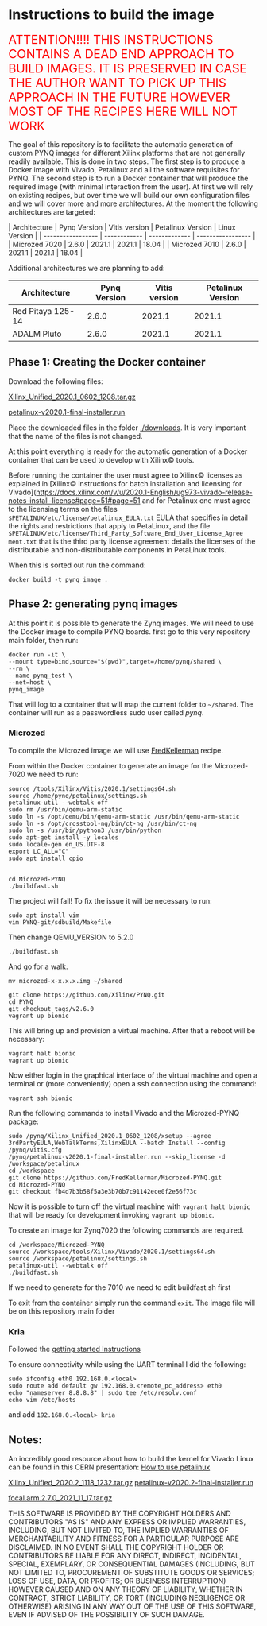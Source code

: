 # Instructions to build the image

<font color=#ff0000 size=5> ATTENTION!!!! THIS INSTRUCTIONS CONTAINS A DEAD END APPROACH TO BUILD IMAGES. IT IS PRESERVED IN CASE THE AUTHOR WANT TO PICK UP THIS APPROACH IN THE FUTURE HOWEVER MOST OF THE RECIPES HERE WILL NOT WORK</font>




The goal of this repository is to facilitate the automatic generation of custom PYNQ images for different Xilinx platforms that are not generally readily available. This is done in two steps. The first step is to produce a Docker image with Vivado, Petalinux and all the software requisites for PYNQ. The second step is to run a Docker container that will produce the required image (with minimal interaction from the user).
At first we will rely on existing recipes, but over time we will build our own configuration files and we will cover more and more architectures.
At the moment the following architectures are targeted:

| Architecture      | Pynq Version | Vitis version | Petalinux Version | Linux Version |
| ----------------- | ------------ | ------------- | ----------------- |
| Microzed 7020 | 2.6.0 | 2021.1 | 2021.1 | 18.04 |
| Microzed 7010   | 2.6.0 | 2021.1 | 2021.1 | 18.04 |   

Additional architectures we are planning to add:

| Architecture      | Pynq Version | Vitis version | Petalinux Version |
| ----------------- | ------------ | ------------- | ----------------- |
| Red Pitaya 125-14 | 2.6.0 | 2021.1 | 2021.1 | 18.04 |
| ADALM Pluto   | 2.6.0 | 2021.1 | 2021.1 | 18.04 |

## Phase 1: Creating the Docker container

Download the following files:

[Xilinx_Unified_2020.1_0602_1208.tar.gz](https://www.xilinx.com/member/forms/download/xef.html?filename=Xilinx_Unified_2020.1_0602_1208.tar.gz)

[petalinux-v2020.1-final-installer.run](https://www.xilinx.com/member/forms/download/xef.html?filename=petalinux-v2020.1-final-installer.run)


Place the downloaded files in the folder [./downloads](./downloads).
It is very important that the name of the files is not changed.

At this point everything is ready for the automatic generation of a Docker container that can be used to develop with Xilinx© tools.

Before running the container the user must agree to Xilinx© licenses as explained in [Xilinx© instructions for batch installation and licensing for Vivado](https://docs.xilinx.com/v/u/2020.1-English/ug973-vivado-release-notes-install-license#page=51#page=51 and for Petalinux one must agree to the licensing terms on the files `$PETALINUX/etc/license/petalinux_EULA.txt` EULA that specifies in detail the rights and restrictions that apply to PetaLinux, and the file `$PETALINUX/etc/license/Third_Party_Software_End_User_License_Agree
ment.txt` that is the third party license agreement details the licenses of the distributable and non-distributable components in PetaLinux tools.

When this is sorted out run the command:
```
docker build -t pynq_image .
```

## Phase 2: generating pynq images

At this point it is possible to generate the Zynq images.
We will need to use the Docker image to compile PYNQ boards.
first go to this very repository main folder, then run:

```
docker run -it \
--mount type=bind,source="$(pwd)",target=/home/pynq/shared \
--rm \
--name pynq_test \
--net=host \
pynq_image

```
That will log to a container that will map the current folder to `~/shared`.
The container will run as a passwordless sudo user called *pynq*.

### Microzed

To compile the Microzed image we will use [FredKellerman](https://github.com/FredKellerman/Microzed-PYNQ) recipe.

From within the Docker container to generate an image for the Microzed-7020 we need to run:

```
source /tools/Xilinx/Vitis/2020.1/settings64.sh
source /home/pynq/petalinux/settings.sh
petalinux-util --webtalk off
sudo rm /usr/bin/qemu-arm-static
sudo ln -s /opt/qemu/bin/qemu-arm-static /usr/bin/qemu-arm-static
sudo ln -s /opt/crosstool-ng/bin/ct-ng /usr/bin/ct-ng
sudo ln -s /usr/bin/python3 /usr/bin/python
sudo apt-get install -y locales
sudo locale-gen en_US.UTF-8
export LC_ALL="C"
sudo apt install cpio


cd Microzed-PYNQ
./buildfast.sh
```
The project will fail!
To fix the issue it will be necessary to run:

```
sudo apt install vim
vim PYNQ-git/sdbuild/Makefile
```

Then change QEMU_VERSION to 5.2.0


```
./buildfast.sh
```

And go for a walk.

```
mv microzed-x-x.x.x.img ~/shared
```


```
git clone https://github.com/Xilinx/PYNQ.git
cd PYNQ
git checkout tags/v2.6.0
vagrant up bionic
```
This will bring up and provision a virtual machine. After that a reboot will be necessary:

```
vagrant halt bionic
vagrant up bionic
```

Now either login in the graphical interface of the virtual machine and open a terminal or (more conveniently) open a ssh connection using the command:

```
vagrant ssh bionic
```

Run the following commands to install Vivado and the Microzed-PYNQ package:

```
sudo /pynq/Xilinx_Unified_2020.1_0602_1208/xsetup --agree 3rdPartyEULA,WebTalkTerms,XilinxEULA --batch Install --config /pynq/vitis.cfg
/pynq/petalinux-v2020.1-final-installer.run --skip_license -d /workspace/petalinux
cd /workspace
git clone https://github.com/FredKellerman/Microzed-PYNQ.git
cd Microzed-PYNQ
git checkout fb4d7b3b58f5a3e3b70b7c91142ece0f2e56f73c
```

Now it is possible to turn off the virtual machine with `vagrant halt bionic`  that will be ready for development invoking `vagrant up bionic`.


To create an image for Zynq7020 the following commands are required.

```
cd /workspace/Microzed-PYNQ
source /workspace/tools/Xilinx/Vivado/2020.1/settings64.sh
source /workspace/petalinux/settings.sh
petalinux-util --webtalk off
./buildfast.sh
```


If we need to generate for the 7010 we need to edit buildfast.sh first

To exit from the container simply run the command `exit`.
The image file will be on this repository main folder



### Kria
Followed the [getting started Instructions](https://www.xilinx.com/products/som/kria/kr260-robotics-starter-kit/kr260-getting-started/getting-started.html)

To ensure connectivity while using the UART terminal I did the following:

```
sudo ifconfig eth0 192.168.0.<local>
sudo route add default gw 192.168.0.<remote_pc_address> eth0
echo "nameserver 8.8.8.8" | sudo tee /etc/resolv.conf
echo vim /etc/hosts
```
and add `192.168.0.<local> kria`


## Notes:
An incredibly good resource about how to build the kernel for Vivado Linux can be found in this CERN presentation:
[How to use petalinux](https://indico.cern.ch/event/952288/contributions/4033881/attachments/2116542/3561511/2020-10-06_Creating_a_BSP_for_PetaLinux.pdf)



[Xilinx_Unified_2020.2_1118_1232.tar.gz](https://www.xilinx.com/member/forms/download/xef.html?filename=Xilinx_Unified_2020.2_1118_1232.tar.gz)
[petalinux-v2020.2-final-installer.run](https://www.xilinx.com/member/forms/download/xef.html?filename=petalinux-v2020.2-final-installer.run)

[focal.arm.2.7.0_2021_11_17.tar.gz](https://www.xilinx.com/bin/public/openDownload?filename=focal.arm.2.7.0_2021_11_17.tar.gz )

THIS SOFTWARE IS PROVIDED BY THE COPYRIGHT HOLDERS AND CONTRIBUTORS "AS IS" AND ANY EXPRESS OR IMPLIED WARRANTIES, INCLUDING, BUT NOT LIMITED TO, THE IMPLIED WARRANTIES OF MERCHANTABILITY AND FITNESS FOR A PARTICULAR PURPOSE ARE DISCLAIMED. IN NO EVENT SHALL THE COPYRIGHT HOLDER OR CONTRIBUTORS BE LIABLE FOR ANY DIRECT, INDIRECT, INCIDENTAL, SPECIAL, EXEMPLARY, OR CONSEQUENTIAL DAMAGES (INCLUDING, BUT NOT LIMITED TO, PROCUREMENT OF SUBSTITUTE GOODS OR SERVICES; LOSS OF USE, DATA, OR PROFITS; OR BUSINESS INTERRUPTION) HOWEVER CAUSED AND ON ANY THEORY OF LIABILITY, WHETHER IN CONTRACT, STRICT LIABILITY, OR TORT (INCLUDING NEGLIGENCE OR OTHERWISE) ARISING IN ANY WAY OUT OF THE USE OF THIS SOFTWARE, EVEN IF ADVISED OF THE POSSIBILITY OF SUCH DAMAGE.
